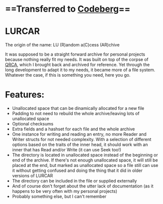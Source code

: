 # ==Transferred to [Codeberg](https://codeberg.org/moonydev/lurcar)==

# LURCAR

The origin of the name: LU (R)andom a(C)cess (AR)chive

It was supposed to be a straight forward archive for personal projects because nothing really fit my needs. It was built on top of the corpse of [QRCA](https://github.com/0skar16/qrca), which I brought back and archived for reference. Yet through the long development to adapt it to my needs, it became more of a file system. Whatever the case, if this is something you need, here you go.

# Features:
- Unallocated space that can be dinamically allocated for a new file
- Padding to not need to rebuild the whole archive/leaving lots of unallocated space
- Optional checksums
- Extra fields and a hashset for each file and the whole archive
- One instance for writing and reading an entry, no more Reader and Writer structs for not needed complexity. With a selection of different options based on the traits of the inner head, it should work with an inner that has Read and/or Write (it can use Seek too!)
- The directory is located in unallocated space instead of the beginning or end of the archive. If there's not enough unallocated space, it will still be placed at the end, but marked as unallocated space so a file still can use it without getting confused and doing the thing that it did in older versions of LURCAR
- The directory can be included in the file or supplied externally
- And of course don't forget about the utter lack of documentation (as it happens to be very often with my personal projects)
- Probably something else, but I can't remember
